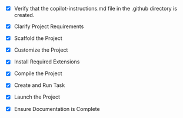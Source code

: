 <!-- Use this file to provide workspace-specific custom instructions to Copilot. For more details, visit https://code.visualstudio.com/docs/copilot/copilot-customization#_use-a-githubcopilotinstructionsmd-file -->

- [x] Verify that the copilot-instructions.md file in the .github directory is created.

- [x] Clarify Project Requirements
<!-- Node.js backend template with Express.js, MongoDB, Mongoose, and CLI generator for modules -->

- [x] Scaffold the Project
<!--
Created complete Node.js Express MongoDB project structure with:
- Express.js server setup with middleware
- MongoDB connection with Mongoose
- Authentication module with JWT
- CLI generator for rapid module creation
- Testing setup with Jest
- Code quality tools (ESLint, Prettier)
-->

- [x] Customize the Project
<!--
Customized project with:
- CLI generator that creates modules with service, model, controller, routes, and validation
- Authentication system with JWT
- Comprehensive middleware setup
- Error handling and validation
- Template system for code generation
-->

- [x] Install Required Extensions
<!-- No extensions needed for this project type -->

- [x] Compile the Project
<!--
Verify that all previous steps have been completed.
Install any missing dependencies.
Run diagnostics and resolve any issues.
Check for markdown files in project folder for relevant instructions on how to do this.
-->

- [x] Create and Run Task
<!--
Verify that all previous steps have been completed.
Check https://code.visualstudio.com/docs/debugtest/tasks to determine if the project needs a task. If so, use the create_and_run_task to create and launch a task based on package.json, README.md, and project structure.
Skip this step otherwise.
 -->

- [x] Launch the Project
<!--
Verify that all previous steps have been completed.
Prompt user for debug mode, launch only if confirmed.
 -->

- [x] Ensure Documentation is Complete
